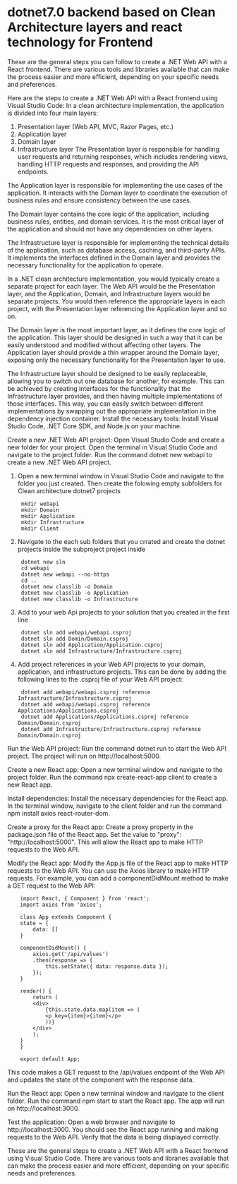 # dotnet7.0 backend based on Clean Architecture layers and react technology for Frontend 
These are the general steps you can follow to create a .NET Web API with a React frontend. There are various tools and libraries available that can make the process easier and more efficient, depending on your specific needs and preferences.

Here are the steps to create a .NET Web API with a React frontend using Visual Studio Code:
In a clean architecture implementation, the application is divided into four main layers:

1. Presentation layer (Web API, MVC, Razor Pages, etc.)
2. Application layer
3. Domain layer
4. Infrastructure layer
The Presentation layer is responsible for handling user requests and returning responses, which includes rendering views, handling HTTP requests and responses, and providing the API endpoints.

The Application layer is responsible for implementing the use cases of the application. It interacts with the Domain layer to coordinate the execution of business rules and ensure consistency between the use cases.

The Domain layer contains the core logic of the application, including business rules, entities, and domain services. It is the most critical layer of the application and should not have any dependencies on other layers.

The Infrastructure layer is responsible for implementing the technical details of the application, such as database access, caching, and third-party APIs. It implements the interfaces defined in the Domain layer and provides the necessary functionality for the application to operate.

In a .NET clean architecture implementation, you would typically create a separate project for each layer. The Web API would be the Presentation layer, and the Application, Domain, and Infrastructure layers would be separate projects. You would then reference the appropriate layers in each project, with the Presentation layer referencing the Application layer and so on.

The Domain layer is the most important layer, as it defines the core logic of the application. This layer should be designed in such a way that it can be easily understood and modified without affecting other layers. The Application layer should provide a thin wrapper around the Domain layer, exposing only the necessary functionality for the Presentation layer to use.

The Infrastructure layer should be designed to be easily replaceable, allowing you to switch out one database for another, for example. This can be achieved by creating interfaces for the functionality that the Infrastructure layer provides, and then having multiple implementations of those interfaces. This way, you can easily switch between different implementations by swapping out the appropriate implementation in the dependency injection container.
Install the necessary tools: Install Visual Studio Code, .NET Core SDK, and Node.js on your machine.

Create a new .NET Web API project: Open Visual Studio Code and create a new folder for your project. Open the terminal in Visual Studio Code and navigate to the project folder. Run the command dotnet new webapi to create a new .NET Web API project.
1. Open a new terminal window in Visual Studio Code and navigate to the folder you just created. Then create the folowing empty subfolders for Clean architecture dotnet7 projects

        mkdir webapi
        mkdir Domain
        mkdir Application
        mkdir Infrastructure
        mkdir Client 

2. Navigate to the each sub folders that you crrated and create the dotnet projects inside the subproject project inside

        dotnet new sln  
        cd webapi
        dotnet new webapi --no-https
        cd ..
        dotnet new classlib -o Domain
        dotnet new classlib -o Application
        dotnet new classlib -o Infrastructure
3. Add to your web Api projects to your solution that you created in the first line 

        dotnet sln add webapi/webapi.csproj 
        dotnet sln add Domin/Domain.csproj 
        dotnet sln add Application/Application.csproj 
        dotnet sln add Infrastructure/Infrastructure.csproj 

4. Add project references in your Web API projects to your domain, application, and infrastructure projects. This can be done by adding the following lines to the .csproj file of your Web API project:

        dotnet add webapi/webapi.csproj reference Infrastructure/Infrastructure.csproj
        dotnet add webapi/webapi.csproj reference Applications/Applications.csproj
        dotnet add Applications/Applications.csproj reference Domain/Domain.csproj
        dotnet add Infrastructure/Infrastructure.csproj reference Domain/Domain.csproj


Run the Web API project: Run the command dotnet run to start the Web API project. The project will run on http://localhost:5000.

Create a new React app: Open a new terminal window and navigate to the project folder. Run the command npx create-react-app client to create a new React app.

Install dependencies: Install the necessary dependencies for the React app. In the terminal window, navigate to the client folder and run the command npm install axios react-router-dom.

Create a proxy for the React app: Create a proxy property in the package.json file of the React app. Set the value to "proxy": "http://localhost:5000". This will allow the React app to make HTTP requests to the Web API.

Modify the React app: Modify the App.js file of the React app to make HTTP requests to the Web API. You can use the Axios library to make HTTP requests. For example, you can add a componentDidMount method to make a GET request to the Web API:

        import React, { Component } from 'react';
        import axios from 'axios';

        class App extends Component {
        state = {
            data: []
        }

        componentDidMount() {
            axios.get('/api/values')
            .then(response => {
                this.setState({ data: response.data });
            });
        }

        render() {
            return (
            <div>
                {this.state.data.map(item => (
                <p key={item}>{item}</p>
                ))}
            </div>
            );
        }
        }

        export default App;
This code makes a GET request to the /api/values endpoint of the Web API and updates the state of the component with the response data.

Run the React app: Open a new terminal window and navigate to the client folder. Run the command npm start to start the React app. The app will run on http://localhost:3000.

Test the application: Open a web browser and navigate to http://localhost:3000. You should see the React app running and making requests to the Web API. Verify that the data is being displayed correctly.

These are the general steps to create a .NET Web API with a React frontend using Visual Studio Code. There are various tools and libraries available that can make the process easier and more efficient, depending on your specific needs and preferences.